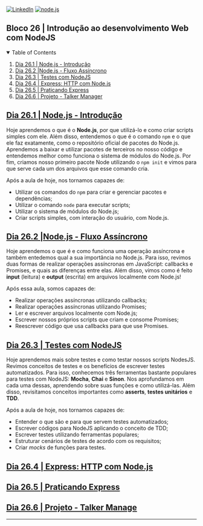 <!-- PROJECT SHIELDS -->
[![LinkedIn][linkedin-shield]][linkedin-url]
[![node.js][node.js-shield]][node.js-url]

<h2>Bloco 26 | Introdução ao desenvolvimento Web com NodeJS</h2>

<!-- TABLE OF CONTENTS -->
<details open="open">
  <summary>Table of Contents</summary>
  <ol>
    <li>
      <a href="#dia-26.1">Dia 26.1 | Node.js - Introdução</a>
    </li>
    <li>
      <a href="#dia-26.2">Dia 26.2 |Node.js - Fluxo Assíncrono</a>
    </li>
    <li>
      <a href="#dia-26.3">Dia 26.3 | Testes com NodeJS</a>
    </li>
    <li>
      <a href="#dia-26.4">Dia 26.4 | Express: HTTP com Node.js</a>
    </li>
    <li>
      <a href="#dia-26.5">Dia 26.5 | Praticando Express</a>
    </li>
    <li>
      <a href="#dia-26.6">Dia 26.6 | Projeto - Talker Manager</a>
    </li>
  </ol>
</details>

<!-- Dia 26.1 | Node.js - Introdução -->
## <a id="dia-26.1" href="26.1">Dia 26.1 | Node.js - Introdução</a>
Hoje aprendemos o que é o **Node.js**, por que utilizá-lo e como criar scripts simples com ele. Além disso, entendemos o que é o comando `npm` e o que ele faz exatamente, como o repositório oficial de pacotes do Node.js.
Aprendemos a baixar e utilizar pacotes de terceiros no nosso código e entendemos melhor como funciona o sistema de módulos do Node.js. Por fim, criamos nosso primeiro pacote Node utilizando o `npm init` e vimos para que serve cada um dos arquivos que esse comando cria.

Após a aula de hoje, nos tornamos capazes de:
- Utilizar os comandos do `npm` para criar e gerenciar pacotes e dependências;
- Utilizar o comando `node` para executar scripts;
- Utilizar o sistema de módulos do Node.js;
- Criar scripts simples, com interação do usuário, com Node.js.

<!-- Dia 26.2 |Node.js - Fluxo Assíncrono -->
## <a id="dia-26.2" href="26.2">Dia 26.2 |Node.js - Fluxo Assíncrono</a>
Hoje aprendemos o que é e como funciona uma operação assíncrona e também entedemos qual a sua importância no Node.js.
Para isso, revimos duas formas de realizar operações assíncronas em JavaScript: callbacks e Promises, e quais as diferenças entre elas.
Além disso, vimos como é feito **input** (leitura) e **output** (escrita) em arquivos localmente com Node.js!

Após essa aula, somos capazes de:
- Realizar operações assíncronas utilizando callbacks;
- Realizar operações assíncronas utilizando Promises;
- Ler e escrever arquivos localmente com Node.js;
- Escrever nossos próprios scripts que criam e consome Promises;
- Reescrever código que usa callbacks para que use Promises.

<!-- Dia 26.3 | Testes com NodeJS -->
## <a id="dia-26.3" href="26.3">Dia 26.3 | Testes com NodeJS</a>
Hoje aprendemos mais sobre testes e como testar nossos scripts NodesJS. Revimos conceitos de testes e os benefícios de escrever testes automatizados.
Para isso, conhecemos três ferramentas bastante populares para testes com NodeJS: **Mocha**, **Chai** e **Sinon**. Nos aprofundamos em cada uma dessas, aprendendo sobre suas funções e como utilizá-las.
Além disso, revisitamos conceitos importantes como **asserts**, **testes unitários** e **TDD**.

Após a aula de hoje, nos tornamos capazes de:
- Entender o que são e para que servem testes automatizados;
- Escrever códigos para NodeJS aplicando o conceito de TDD;
- Escrever testes utilizando ferramentas populares;
- Estruturar cenários de testes de acordo com os requisitos;
- Criar *mocks* de funções para testes.

<!-- Dia 26.4 | Express: HTTP com Node.js -->
## <a id="dia-26.4" href="26.4">Dia 26.4 | Express: HTTP com Node.js</a>

<!-- Dia 26.5 | Praticando Express -->
## <a id="dia-26.5" href="26.5">Dia 26.5 | Praticando Express</a>

<!-- Dia 26.6 | Projeto - Talker Manager -->
## <a id="dia-26.6" href="26.6">Dia 26.6 | Projeto - Talker Manage</a>

---

<!-- MARKDOWN LINKS & IMAGES -->
[linkedin-shield]: https://img.shields.io/badge/-LinkedIn-black.svg?style=for-the-badge&logo=linkedin&colorB=555
[linkedin-url]: https://linkedin.com/in/rafaelgeronimo

[node.js-shield]: https://img.shields.io/badge/node.js-6DA55F.svg?style=for-the-badge&logo=mysql&logoColor=white
[node.js-url]: https://www.nodejs.com/